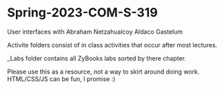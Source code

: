 # Spring-2023-COM-S-319
User interfaces with Abraham Netzahualcoy Aldaco Gastelum

Activite folders consist of in class activities that occur after most lectures.

_Labs folder contains all ZyBooks labs sorted by there chapter.

Please use this as a resource, not a way to skirt around doing work. HTML/CSS/JS can be fun, I promise :)
